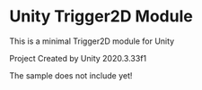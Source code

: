 # Unity Trigger2D Module
This is a minimal Trigger2D module for Unity

Project Created by Unity 2020.3.33f1

The sample does not include yet!
